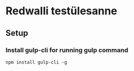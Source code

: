 # Redwalli testülesanne

## Setup

### Install gulp-cli for running gulp command
```
npm install gulp-cli -g
```